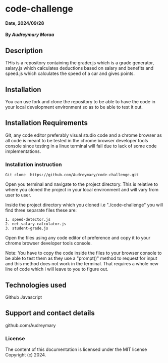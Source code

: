 # code-challenge


#### Date, 2024/09/28

#### By *Audreymary Moraa*

## Description
THis is a repository containing the grader.js which is a grade generator, salary.js which calculates deductions based on salary and benefits and speed.js which calculates the speed of a car and gives points.

## Installation
You can use fork and clone the repository to be able to have the code in your local development environment so as to be able to test it out.

## Installation Requirements
Git, any code editor preferably visual studio code and a chrome browser as all code is meant to be tested in the chrome browser developer tools console since testing in a linux terminal will fail due to lack of some code implementations.

### Installation instruction

```
Git clone  https://github.com/Audreymary/code-challenge.git

```

Open you terminal and navigate to the project directory. This is relative to where you cloned the project in your local environment and will vary from user to user.

Inside the project directory which you cloned i.e "./code-challenge" you will find three separate files these are:

```
1. speed-detector.js
2. net-salary-calculator.js
3. student-grade.js

```
Open the files using any code editor of preference and copy it to your chrome browser developer tools console.

Note: You have to copy the code inside the files to your browser console to be able to test them as they use a "prompt()" method to request for input and this method does not work in the terminal. That requires a whole new line of code which i will leave to you to figure out.

## Technologies used
Github
Javascript

## Support and contact details
github.com/Audreymary

### License
The content of this documentation is licensed under the MIT license
Copyright (c) 2024.
